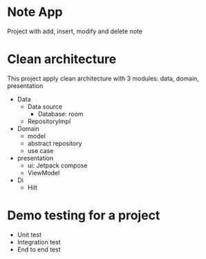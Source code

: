 # Note App
Project with add, insert, modify and delete note
# Clean architecture
This project apply clean architecture with 3 modules: data, domain, presentation<br>
* Data
  * Data source
    * Database: room
  * RepositoryImpl
* Domain
  * model
  * abstract repository
  * use case
* presentation
  * ui: Jetpack compose
  * ViewModel
* Di
  * Hilt

# Demo testing for a project
* Unit test
* Integration test
* End to end test